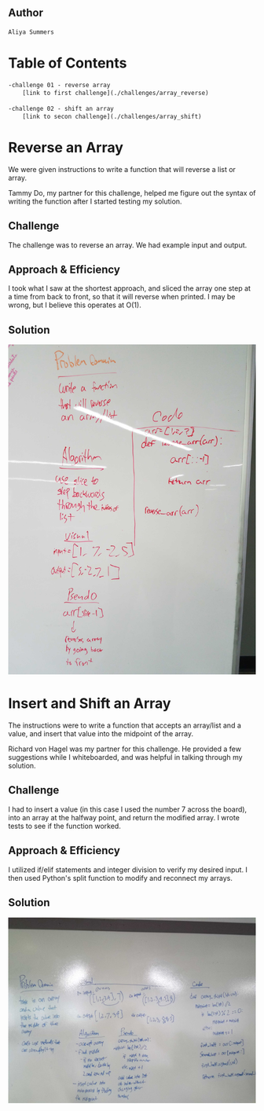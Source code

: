 ## Author
    Aliya Summers
# Table of Contents
    -challenge 01 - reverse array
        [link to first challenge](./challenges/array_reverse)

    -challenge 02 - shift an array
        [link to secon challenge](./challenges/array_shift)

# Reverse an Array
We were given instructions to write a function that will reverse a list or array.

Tammy Do, my partner for this challenge, helped me figure out the syntax of writing the function after I started testing my solution.

## Challenge
The challenge was to reverse an array. We had example input and output.

## Approach & Efficiency
I took what I saw at the shortest approach, and sliced the array one step at a time from back to front, so that it will reverse when printed. I may be wrong, but I believe this operates at O(1). 

## Solution
![whiteboarding solution for reverse](./assets/array_reverse.jpg)


# Insert and Shift an Array
The instructions were to write a function that accepts an array/list and a value, and insert that value into the midpoint of the array.

Richard von Hagel was my partner for this challenge. He provided a few suggestions while I whiteboarded, and was helpful in talking through my solution.

## Challenge
I had to insert a value (in this case I used the number 7 across the board), into an array at the halfway point, and return the modified array. I wrote tests to see if the function worked.

## Approach & Efficiency
I utilized if/elif statements and integer division to verify my desired input. I then used Python's split function to modify and reconnect my arrays.

## Solution
![whiteboarding solution for array shift](./assets/array_shift.jpg)
